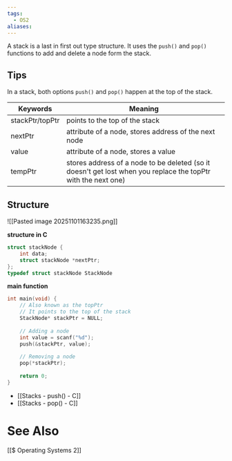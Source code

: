 ```yaml
---
tags:
  - OS2
aliases:
---
```

A stack is a last in first out type structure.
It uses the `push()` and `pop()` functions to add and delete a node form the stack.

## Tips
In a stack, both options `push()` and `pop()` happen at the top of the stack.


| Keywords        | Meaning                                                                                                       |
| --------------- | ------------------------------------------------------------------------------------------------------------- |
| stackPtr/topPtr | points to the top of the stack                                                                                |
| nextPtr         | attribute of a node, stores address of the next node                                                          |
| value           | attribute of a node, stores a value                                                                           |
| tempPtr         | stores address of a node to be deleted (so it doesn't get lost when you replace the topPtr with the next one) |

## Structure
![[Pasted image 20251101163235.png]]

**structure in C**
```c showlinenumbers
struct stackNode {
	int data;
	struct stackNode *nextPtr;
};
typedef struct stackNode StackNode
```

**main function**
```c showlinenumbers
int main(void) {
	// Also known as the topPtr
	// It points to the top of the stack
	StackNode* stackPtr = NULL;
	
	// Adding a node
	int value = scanf("%d");
	push(&stackPtr, value);
	
	// Removing a node
	pop(*stackPtr);
	
	return 0;
}
```
- [[Stacks - push() - C]]
- [[Stacks - pop() - C]]

# See Also
[[$ Operating Systems 2]]
